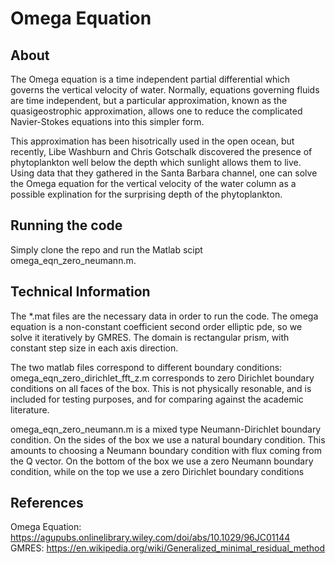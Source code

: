 # Omega Equation

## About

The Omega equation is a time independent partial differential which governs the vertical
velocity of water. Normally, equations governing fluids are time independent, but a particular
approximation, known as the quasigeostrophic approximation, allows one to reduce the complicated
Navier-Stokes equations into this simpler form.

This approximation has been hisotrically used in the open ocean, but recently, Libe Washburn and Chris Gotschalk
discovered the presence of phytoplankton well below the depth which sunlight allows them to live. Using data
that they gathered in the Santa Barbara channel, one can solve the Omega equation for the vertical velocity
of the water column as a possible explination for the surprising depth of the phytoplankton.

## Running the code  
Simply clone the repo and run the Matlab scipt omega_eqn_zero_neumann.m.

## Technical Information
The *.mat files are the necessary data in order to run the code. The omega equation is a non-constant coefficient
second order elliptic pde, so we solve it iteratively by GMRES. The domain is rectangular prism, with constant step
size in each axis direction.

The two matlab files correspond to different boundary conditions:
omega_eqn_zero_dirichlet_fft_z.m corresponds to zero Dirichlet boundary conditions on all faces of the box. This is 
not physically resonable, and is included for testing purposes, and for comparing against the academic literature.

omega_eqn_zero_neumann.m is a mixed type Neumann-Dirichlet boundary condition.  On the sides of the box we use a natural
boundary condition. This amounts to choosing a Neumann boundary condition with flux coming from the Q vector. On the
bottom of the box we use a zero Neumann boundary condition, while on the top we use a zero Dirichlet boundary conditions


## References
Omega Equation: https://agupubs.onlinelibrary.wiley.com/doi/abs/10.1029/96JC01144
GMRES: https://en.wikipedia.org/wiki/Generalized_minimal_residual_method
